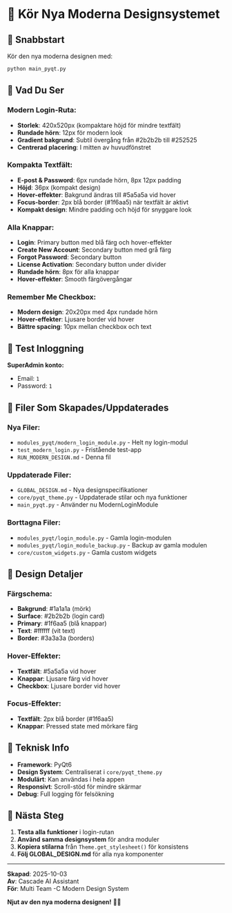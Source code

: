 # 🎨 Kör Nya Moderna Designsystemet

## 🚀 Snabbstart

Kör den nya moderna designen med:

```bash
python main_pyqt.py
```

## 🎯 Vad Du Ser

### **Modern Login-Ruta:**
- **Storlek**: 420x520px (kompaktare höjd för mindre textfält)
- **Rundade hörn**: 12px för modern look
- **Gradient bakgrund**: Subtil övergång från #2b2b2b till #252525
- **Centrerad placering**: I mitten av huvudfönstret

### **Kompakta Textfält:**
- **E-post & Password**: 6px rundade hörn, 8px 12px padding
- **Höjd**: 36px (kompakt design)
- **Hover-effekter**: Bakgrund ändras till #5a5a5a vid hover
- **Focus-border**: 2px blå border (#1f6aa5) när textfält är aktivt
- **Kompakt design**: Mindre padding och höjd för snyggare look

### **Alla Knappar:**
- **Login**: Primary button med blå färg och hover-effekter
- **Create New Account**: Secondary button med grå färg
- **Forgot Password**: Secondary button
- **License Activation**: Secondary button under divider
- **Rundade hörn**: 8px för alla knappar
- **Hover-effekter**: Smooth färgövergångar

### **Remember Me Checkbox:**
- **Modern design**: 20x20px med 4px rundade hörn
- **Hover-effekter**: Ljusare border vid hover
- **Bättre spacing**: 10px mellan checkbox och text

## 🔐 Test Inloggning

**SuperAdmin konto:**
- Email: `1`
- Password: `1`

## 📁 Filer Som Skapades/Uppdaterades

### **Nya Filer:**
- `modules_pyqt/modern_login_module.py` - Helt ny login-modul
- `test_modern_login.py` - Fristående test-app
- `RUN_MODERN_DESIGN.md` - Denna fil

### **Uppdaterade Filer:**
- `GLOBAL_DESIGN.md` - Nya designspecifikationer
- `core/pyqt_theme.py` - Uppdaterade stilar och nya funktioner
- `main_pyqt.py` - Använder nu ModernLoginModule

### **Borttagna Filer:**
- `modules_pyqt/login_module.py` - Gamla login-modulen
- `modules_pyqt/login_module_backup.py` - Backup av gamla modulen
- `core/custom_widgets.py` - Gamla custom widgets

## 🎨 Design Detaljer

### **Färgschema:**
- **Bakgrund**: #1a1a1a (mörk)
- **Surface**: #2b2b2b (login card)
- **Primary**: #1f6aa5 (blå knappar)
- **Text**: #ffffff (vit text)
- **Border**: #3a3a3a (borders)

### **Hover-Effekter:**
- **Textfält**: #5a5a5a vid hover
- **Knappar**: Ljusare färg vid hover
- **Checkbox**: Ljusare border vid hover

### **Focus-Effekter:**
- **Textfält**: 2px blå border (#1f6aa5)
- **Knappar**: Pressed state med mörkare färg

## 🔧 Teknisk Info

- **Framework**: PyQt6
- **Design System**: Centraliserat i `core/pyqt_theme.py`
- **Modulärt**: Kan användas i hela appen
- **Responsivt**: Scroll-stöd för mindre skärmar
- **Debug**: Full logging för felsökning

## 🎯 Nästa Steg

1. **Testa alla funktioner** i login-rutan
2. **Använd samma designsystem** för andra moduler
3. **Kopiera stilarna** från `Theme.get_stylesheet()` för konsistens
4. **Följ GLOBAL_DESIGN.md** för alla nya komponenter

---

**Skapad**: 2025-10-03  
**Av**: Cascade AI Assistant  
**För**: Multi Team -C Modern Design System  

**Njut av den nya moderna designen!** 🎨✨
